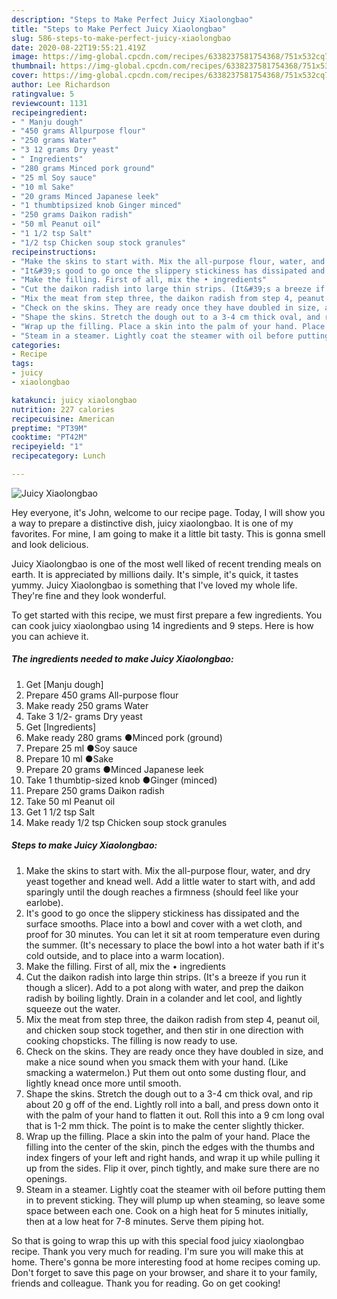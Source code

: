 ```yaml
---
description: "Steps to Make Perfect Juicy Xiaolongbao"
title: "Steps to Make Perfect Juicy Xiaolongbao"
slug: 586-steps-to-make-perfect-juicy-xiaolongbao
date: 2020-08-22T19:55:21.419Z
image: https://img-global.cpcdn.com/recipes/6338237581754368/751x532cq70/juicy-xiaolongbao-recipe-main-photo.jpg
thumbnail: https://img-global.cpcdn.com/recipes/6338237581754368/751x532cq70/juicy-xiaolongbao-recipe-main-photo.jpg
cover: https://img-global.cpcdn.com/recipes/6338237581754368/751x532cq70/juicy-xiaolongbao-recipe-main-photo.jpg
author: Lee Richardson
ratingvalue: 5
reviewcount: 1131
recipeingredient:
- " Manju dough"
- "450 grams Allpurpose flour"
- "250 grams Water"
- "3 12 grams Dry yeast"
- " Ingredients"
- "280 grams Minced pork ground"
- "25 ml Soy sauce"
- "10 ml Sake"
- "20 grams Minced Japanese leek"
- "1 thumbtipsized knob Ginger minced"
- "250 grams Daikon radish"
- "50 ml Peanut oil"
- "1 1/2 tsp Salt"
- "1/2 tsp Chicken soup stock granules"
recipeinstructions:
- "Make the skins to start with. Mix the all-purpose flour, water, and dry yeast together and knead well. Add a little water to start with, and add sparingly until the dough reaches a firmness (should feel like your earlobe)."
- "It&#39;s good to go once the slippery stickiness has dissipated and the surface smooths. Place into a bowl and cover with a wet cloth, and proof for 30 minutes. You can let it sit at room temperature even during the summer. (It&#39;s necessary to place the bowl into a hot water bath if it&#39;s cold outside, and to place into a warm location)."
- "Make the filling. First of all, mix the • ingredients"
- "Cut the daikon radish into large thin strips. (It&#39;s a breeze if you run it though a slicer). Add to a pot along with water, and prep the daikon radish by boiling lightly. Drain in a colander and let cool, and lightly squeeze out the water."
- "Mix the meat from step three, the daikon radish from step 4, peanut oil, and chicken soup stock together, and then stir in one direction with cooking chopsticks. The filling is now ready to use."
- "Check on the skins. They are ready once they have doubled in size, and make a nice sound when you smack them with your hand. (Like smacking a watermelon.) Put them out onto some dusting flour, and lightly knead once more until smooth."
- "Shape the skins. Stretch the dough out to a 3-4 cm thick oval, and rip about 20 g off of the end. Lightly roll into a ball, and press down onto it with the palm of your hand to flatten it out. Roll this into a 9 cm long oval that is 1-2 mm thick. The point is to make the center slightly thicker."
- "Wrap up the filling. Place a skin into the palm of your hand. Place the filling into the center of the skin, pinch the edges with the thumbs and index fingers of your left and right hands, and wrap it up while pulling it up from the sides. Flip it over, pinch tightly, and make sure there are no openings."
- "Steam in a steamer. Lightly coat the steamer with oil before putting them in to prevent sticking. They will plump up when steaming, so leave some space between each one. Cook on a high heat for 5 minutes initially, then at a low heat for 7-8 minutes. Serve them piping hot."
categories:
- Recipe
tags:
- juicy
- xiaolongbao

katakunci: juicy xiaolongbao 
nutrition: 227 calories
recipecuisine: American
preptime: "PT39M"
cooktime: "PT42M"
recipeyield: "1"
recipecategory: Lunch

---
```



![Juicy Xiaolongbao](https://img-global.cpcdn.com/recipes/6338237581754368/751x532cq70/juicy-xiaolongbao-recipe-main-photo.jpg)

Hey everyone, it's John, welcome to our recipe page. Today, I will show you a way to prepare a distinctive dish, juicy xiaolongbao. It is one of my favorites. For mine, I am going to make it a little bit tasty. This is gonna smell and look delicious.



Juicy Xiaolongbao is one of the most well liked of recent trending meals on earth. It is appreciated by millions daily. It's simple, it's quick, it tastes yummy. Juicy Xiaolongbao is something that I've loved my whole life. They're fine and they look wonderful.


To get started with this recipe, we must first prepare a few ingredients. You can cook juicy xiaolongbao using 14 ingredients and 9 steps. Here is how you can achieve it.

<!--inarticleads1-->

##### The ingredients needed to make Juicy Xiaolongbao:

1. Get  [Manju dough]
1. Prepare 450 grams All-purpose flour
1. Make ready 250 grams Water
1. Take 3 1/2- grams Dry yeast
1. Get  [Ingredients]
1. Make ready 280 grams ●Minced pork (ground)
1. Prepare 25 ml ●Soy sauce
1. Prepare 10 ml ●Sake
1. Prepare 20 grams ●Minced Japanese leek
1. Take 1 thumbtip-sized knob ●Ginger (minced)
1. Prepare 250 grams Daikon radish
1. Take 50 ml Peanut oil
1. Get 1 1/2 tsp Salt
1. Make ready 1/2 tsp Chicken soup stock granules




<!--inarticleads2-->

##### Steps to make Juicy Xiaolongbao:

1. Make the skins to start with. Mix the all-purpose flour, water, and dry yeast together and knead well. Add a little water to start with, and add sparingly until the dough reaches a firmness (should feel like your earlobe).
1. It&#39;s good to go once the slippery stickiness has dissipated and the surface smooths. Place into a bowl and cover with a wet cloth, and proof for 30 minutes. You can let it sit at room temperature even during the summer. (It&#39;s necessary to place the bowl into a hot water bath if it&#39;s cold outside, and to place into a warm location).
1. Make the filling. First of all, mix the • ingredients
1. Cut the daikon radish into large thin strips. (It&#39;s a breeze if you run it though a slicer). Add to a pot along with water, and prep the daikon radish by boiling lightly. Drain in a colander and let cool, and lightly squeeze out the water.
1. Mix the meat from step three, the daikon radish from step 4, peanut oil, and chicken soup stock together, and then stir in one direction with cooking chopsticks. The filling is now ready to use.
1. Check on the skins. They are ready once they have doubled in size, and make a nice sound when you smack them with your hand. (Like smacking a watermelon.) Put them out onto some dusting flour, and lightly knead once more until smooth.
1. Shape the skins. Stretch the dough out to a 3-4 cm thick oval, and rip about 20 g off of the end. Lightly roll into a ball, and press down onto it with the palm of your hand to flatten it out. Roll this into a 9 cm long oval that is 1-2 mm thick. The point is to make the center slightly thicker.
1. Wrap up the filling. Place a skin into the palm of your hand. Place the filling into the center of the skin, pinch the edges with the thumbs and index fingers of your left and right hands, and wrap it up while pulling it up from the sides. Flip it over, pinch tightly, and make sure there are no openings.
1. Steam in a steamer. Lightly coat the steamer with oil before putting them in to prevent sticking. They will plump up when steaming, so leave some space between each one. Cook on a high heat for 5 minutes initially, then at a low heat for 7-8 minutes. Serve them piping hot.




So that is going to wrap this up with this special food juicy xiaolongbao recipe. Thank you very much for reading. I'm sure you will make this at home. There's gonna be more interesting food at home recipes coming up. Don't forget to save this page on your browser, and share it to your family, friends and colleague. Thank you for reading. Go on get cooking!
